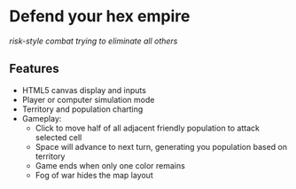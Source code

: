 # Defend your hex empire
_risk-style combat trying to eliminate all others_

## Features
- HTML5 canvas display and inputs
- Player or computer simulation mode
- Territory and population charting
- Gameplay:
  - Click to move half of all adjacent friendly population to attack selected cell
  - Space will advance to next turn, generating you population based on territory
  - Game ends when only one color remains
  - Fog of war hides the map layout 